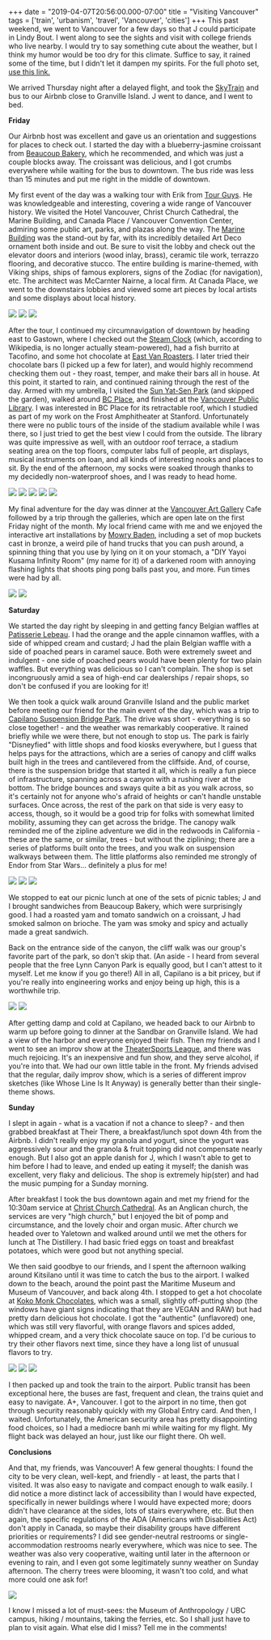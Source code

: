 +++
date = "2019-04-07T20:56:00.000-07:00"
title = "Visiting Vancouver"
tags = ['train', 'urbanism', 'travel', 'Vancouver', 'cities']
+++
This past weekend, we went to Vancouver for a few days so that J could participate in Lindy Bout.  I went along to see the sights and visit with college friends who live nearby.  I would try to say something cute about the weather, but I think my humor would be too dry for this climate.  Suffice to say, it rained some of the time, but I didn't let it dampen my spirits.  For the full photo set, [use this link.](https://photos.app.goo.gl/ep1fGuLB6Z7y7Gg6A)

We arrived Thursday night after a delayed flight, and took the [SkyTrain](https://en.m.wikipedia.org/wiki/SkyTrain_(Vancouver)) and bus to our Airbnb close to Granville Island.  J went to dance, and I went to bed.

**Friday**

Our Airbnb host was excellent and gave us an orientation and suggestions for places to check out.  I started the day with a blueberry-jasmine croissant from [Beaucoup Bakery](http://www.beaucoupbakery.com/), which he recommended, and which was just a couple blocks away.  The croissant was delicious, and I got crumbs everywhere while waiting for the bus to downtown.  The bus ride was less than 15 minutes and put me right in the middle of downtown.

My first event of the day was a walking tour with Erik from [Tour Guys](https://www.tourguys.ca/tour/free-walking-tour-vancouver-downtown-waterfront/).  He was knowledgeable and interesting, covering a wide range of Vancouver history.  We visited the Hotel Vancouver, Christ Church Cathedral, the Marine Building, and Canada Place / Vancouver Convention Center, admiring some public art, parks, and plazas along the way.  The [Marine Building](https://en.m.wikipedia.org/wiki/Marine_Building) was the stand-out by far, with its incredibly detailed Art Deco ornament both inside and out.   Be sure to visit the lobby and check out the elevator doors and interiors (wood inlay, brass), ceramic tile work, terrazzo flooring, and decorative stucco.  The entire building is marine-themed, with Viking ships, ships of famous explorers, signs of the Zodiac (for navigation), etc.  The architect was McCarnter Nairne, a local firm.  At Canada Place, we went to the downstairs lobbies and viewed some art pieces by local artists and some displays about local history.

<img src="https://3.bp.blogspot.com/-FHjzsGhQf3w/XKq4c34YqHI/AAAAAAAAbJU/9KhjbV31T8M7WyxdEDsd-4h_T-vin4p3ACKgBGAs/s1600/IMG_20190405_101609.jpg"/>

<img src="https://1.bp.blogspot.com/-08phABYo4sI/XKq4c1UgUOI/AAAAAAAAbJU/6-wFUfObgx88NHkynoR6a0Nt8SX4MX2lQCKgBGAs/s1600/IMG_20190405_103254.jpg"/>

<img src="https://3.bp.blogspot.com/-iirUb_hUpEE/XKq4cy71KCI/AAAAAAAAbJU/RB_H7uPZgkEotNJP1dO7nYZRyMsPzPBBACKgBGAs/s1600/IMG_20190405_104832.jpg"/>

After the tour, I continued my circumnavigation of downtown by heading east to Gastown, where I checked out the [Steam Clock](https://en.m.wikipedia.org/wiki/Steam_clock) (which, according to Wikipedia, is no longer actually steam-powered), had a fish burrito at Tacofino, and some hot chocolate at [East Van Roasters](http://eastvanroasters.com/).  I later tried their chocolate bars (I picked up a few for later), and would highly recommend checking them out - they roast, temper, and make their bars all in house.  At this point, it started to rain, and continued raining through the rest of the day.  Armed with my umbrella, I visited the [Sun Yat-Sen Park](https://en.m.wikipedia.org/wiki/Dr._Sun_Yat-Sen_Classical_Chinese_Garden) (and skipped the garden), walked around [BC Place](https://en.m.wikipedia.org/wiki/BC_Place), and finished at the [Vancouver Public Library](https://www.vpl.ca/).  I was interested in BC Place for its retractable roof, which I studied as part of my work on the Frost Amphitheater at Stanford.  Unfortunately there were no public tours of the inside of the stadium available while I was there, so I just tried to get the best view I could from the outside.  The library was quite impressive as well, with an outdoor roof terrace, a stadium seating area on the top floors, computer labs full of people, art displays, musical instruments on loan, and all kinds of interesting nooks and places to sit.  By the end of the afternoon, my socks were soaked through thanks to my decidedly non-waterproof shoes, and I was ready to head home.

<img src="https://2.bp.blogspot.com/-Sy9DiZjhvVs/XKq4urJpYnI/AAAAAAAAbJc/WxfLRkqH1GsJFA5NZgEBO3JiE5qmdSUywCKgBGAs/s1600/IMG_20190405_124826.jpg"/>

<img src="https://3.bp.blogspot.com/-yC6yZ2ZJElE/XKq4uhKj5YI/AAAAAAAAbJc/YB8vhV2O3ZYajVU6n-XjpEVxlz5dWaznQCKgBGAs/s1600/IMG_20190405_140837.jpg"/>

<img src="https://3.bp.blogspot.com/-v5_jmgqzQIM/XKq4uk3PIBI/AAAAAAAAbJc/_wULQwZkEDAaW9WaNuGUFtOL1_mm2x1nQCKgBGAs/s1600/IMG_20190405_141049.jpg"/>

<img src="https://2.bp.blogspot.com/-KLwy85isK6I/XKq4uoFSXfI/AAAAAAAAbJc/ez3E3kIFYNAPVH9iO9SaBuZHj745oEkvwCKgBGAs/s1600/IMG_20190405_142200.jpg"/>

<img src="https://1.bp.blogspot.com/-pWaYVCs0EAM/XKq4ugsXpvI/AAAAAAAAbJc/3Qtf7TswDBwXg0ji1uISjl5TR5sJ-C9PACKgBGAs/s1600/IMG_20190405_151720.jpg"/>

My final adventure for the day was dinner at the <a href="http://www.vanartgallery.bc.ca/"><span id="goog_1718483207"></span>Vancouver Art Gallery<span id="goog_1718483208"></span></a> Cafe followed by a trip through the galleries, which are open late on the first Friday night of the month.  My local friend came with me and we enjoyed the interactive art installations by [Mowry Baden](https://en.m.wikipedia.org/wiki/Mowry_Baden), including a set of mop buckets cast in bronze, a weird pile of hand trucks that you can push around, a spinning thing that you use by lying on it on your stomach, a "DIY Yayoi Kusama Infinity Room" (my name for it) of a darkened room with annoying flashing lights that shoots ping pong balls past you, and more.  Fun times were had by all.

<img src="https://2.bp.blogspot.com/-Y67IDr_O4D4/XKq45XoXQLI/AAAAAAAAbJg/NolQnYRSPFQXkS26CGpsrbKREkEL5WHtgCKgBGAs/s1600/IMG_20190405_193225.jpg"/>

<img src="https://3.bp.blogspot.com/-z5u0gbGkg7A/XKq45RcW2dI/AAAAAAAAbJg/Qaj6UZIemC0P1mpj_gsQgL4xBCRd7ldHwCKgBGAs/s1600/IMG_20190405_193245.jpg"/>

**Saturday**

We started the day right by sleeping in and getting fancy Belgian waffles at [Patisserie Lebeau](https://www.grababetterwaffle.com/).  I had the orange and the apple cinnamon waffles, with a side of whipped cream and custard; J had the plain Belgian waffle with a side of poached pears in caramel sauce.  Both were extremely sweet and indulgent - one side of poached pears would have been plenty for two plain waffles.  But everything was delicious so I can't complain.  The shop is set incongruously amid a sea of high-end car dealerships / repair shops, so don't be confused if you are looking for it!

We then took a quick walk around Granville Island and the public market before meeting our friend for the main event of the day, which was a trip to [Capilano Suspension Bridge Park](https://www.capbridge.com/).  The drive was short - everything is so close together! - and the weather was remarkably cooperative.  It rained briefly while we were there, but not enough to stop us.  The park is fairly "Disneyfied" with little shops and food kiosks everywhere, but I guess that helps pays for the attractions, which are a series of canopy and cliff walks built high in the trees and cantilevered from the cliffside.  And, of course, there is the suspension bridge that started it all, which is really a fun piece of infrastructure, spanning across a canyon with a rushing river at the bottom.  The bridge bounces and sways quite a bit as you walk across, so it's certainly not for anyone who's afraid of heights or can't handle unstable surfaces.  Once across, the rest of the park on that side is very easy to access, though, so it would be a good trip for folks with somewhat limited mobility, assuming they can get across the bridge.  The canopy walk reminded me of the zipline adventure we did in the redwoods in California - these are the same, or similar, trees - but without the ziplining; there are a series of platforms built onto the trees, and you walk on suspension walkways between them.  The little platforms also reminded me strongly of Endor from Star Wars... definitely a plus for me!

<img src="https://1.bp.blogspot.com/-GYdV7sISLNg/XKq5DeZa3iI/AAAAAAAAbJk/45PMyDuaNMohlHBupffy8SWtj6IRi4eBgCKgBGAs/s1600/IMG_20190406_134552.jpg"/>

<img src="https://1.bp.blogspot.com/-l15-fEoULKc/XKq5DeVxUgI/AAAAAAAAbJk/ZpaPdcD-KZ4QH5KN2Crf4d96FRCvGbWqACKgBGAs/s1600/IMG_20190406_135936.jpg"/>

<img src="https://4.bp.blogspot.com/-jqzEJbOlBuU/XKq5DVlJWmI/AAAAAAAAbJk/e3-ImdRnp38DHsiw5xRFOX5susJk0MPLQCKgBGAs/s1600/IMG_20190406_155551.jpg"/>

We stopped to eat our picnic lunch at one of the sets of picnic tables; J and I brought sandwiches from Beaucoup Bakery, which were surprisingly good.  I had a roasted yam and tomato sandwich on a croissant, J had smoked salmon on brioche.  The yam was smoky and spicy and actually made a great sandwich.

Back on the entrance side of the canyon, the cliff walk was our group's favorite part of the park, so don't skip that.  (An aside - I heard from several people that the free Lynn Canyon Park is equally good, but I can't attest to it myself.  Let me know if you go there!)  All in all, Capilano is a bit pricey, but if you're really into engineering works and enjoy being up high, this is a worthwhile trip.

<img src="https://1.bp.blogspot.com/-hp2lWZRBW7o/XKq5Jy15NJI/AAAAAAAAbJo/augM0JLuB1sfNctbCLRL7thqAPsq5FpqACKgBGAs/s1600/IMG_20190406_155511.jpg"/>

<img src="https://3.bp.blogspot.com/-FsEwaQYKc4A/XKq5J9ByZwI/AAAAAAAAbJo/E8Bb__iVgQ87Ja5xQlrYwUBZyZ2tPobSgCKgBGAs/s1600/IMG_20190406_134249.jpg"/>

After getting damp and cold at Capilano, we headed back to our Airbnb to warm up before going to dinner at the Sandbar on Granville Island.  We had a view of the harbor and everyone enjoyed their fish.  Then my friends and I went to see an improv show at the [TheaterSports League](https://www.vtsl.com/), and there was much rejoicing.  It's an inexpensive and fun show, and they serve alcohol, if you're into that.  We had our own little table in the front.  My friends advised that the regular, daily improv show, which is a series of different improv sketches (like Whose Line Is It Anyway) is generally better than their single-theme shows.

**Sunday**

I slept in again - what is a vacation if not a chance to sleep? - and then grabbed breakfast at Their There, a breakfast/lunch spot down 4th from the Airbnb.  I didn't really enjoy my granola and yogurt, since the yogurt was aggressively sour and the granola & fruit topping did not compensate nearly enough.  But I also got an apple danish for J, which I wasn't able to get to him before I had to leave, and ended up eating it myself; the danish was excellent, very flaky and delicious.  The shop is extremely hip(ster) and had the music pumping for a Sunday morning.

After breakfast I took the bus downtown again and met my friend for the 10:30am service at [Christ Church Cathedral](https://thecathedral.ca/).  As an Anglican church, the services are very "high church," but I enjoyed the bit of pomp and circumstance, and the lovely choir and organ music.  After church we headed over to Yaletown and walked around until we met the others for lunch at The Distillery.  I had basic fried eggs on toast and breakfast potatoes, which were good but not anything special.

We then said goodbye to our friends, and I spent the afternoon walking around Kitsilano until it was time to catch the bus to the airport.  I walked down to the beach, around the point past the Maritime Museum and Museum of Vancouver, and back along 4th.  I stopped to get a hot chocolate at [Koko Monk Chocolates](https://kokomonk.com/), which was a small, slightly off-putting shop (the windows have giant signs indicating that they are VEGAN and RAW) but had pretty darn delicious hot chocolate.  I got the "authentic" (unflavored) one, which was still very flavorful, with orange flavors and spices added, whipped cream, and a very thick chocolate sauce on top.  I'd be curious to try their other flavors next time, since they have a long list of unusual flavors to try.

<img src="https://1.bp.blogspot.com/-c4LUxq3ruQk/XKq7EOC22KI/AAAAAAAAbKk/YGZ0k_kmDvo_mSDuaKCFzd21hi89R_ALwCKgBGAs/s1600/IMG_20190407_150641.jpg"/>

<img src="https://3.bp.blogspot.com/-RxEFikehIrY/XKq7EPJp1GI/AAAAAAAAbKk/MlU5ZszqcHgm22SlYa3TW0oB8NN2FelWgCKgBGAs/s1600/IMG_20190407_150824.jpg"/>

<img src="https://4.bp.blogspot.com/-wHfXbzn1lB8/XKq7EJSxaZI/AAAAAAAAbKk/xxmYQ9_689c8hGUiTcPP9UKDBVUnwla_ACKgBGAs/s1600/IMG_20190407_150335.jpg"/>

I then packed up and took the train to the airport.  Public transit has been exceptional here, the buses are fast, frequent and clean, the trains quiet and easy to navigate.  A+, Vancouver.  I got to the airport in no time, then got through security reasonably quickly with my Global Entry card.  And then, I waited.  Unfortunately, the American security area has pretty disappointing food choices, so I had a mediocre banh mi while waiting for my flight.  My flight back was delayed an hour, just like our flight there.  Oh well.

**Conclusions**

And that, my friends, was Vancouver!  A few general thoughts:  I found the city to be very clean, well-kept, and friendly - at least, the parts that I visited.  It was also easy to navigate and compact enough to walk easily.  I did notice a more distinct lack of accessibility than I would have expected, specifically in newer buildings where I would have expected more; doors didn't have clearance at the sides, lots of stairs everywhere, etc.  But then again, the specific regulations of the ADA (Americans with Disabilities Act) don't apply in Canada, so maybe their disability groups have different priorities or requirements?  I did see gender-neutral restrooms or single-accommodation restrooms nearly everywhere, which was nice to see.  The weather was also very cooperative, waiting until later in the afternoon or evening to rain, and I even got some legitimately sunny weather on Sunday afternoon.  The cherry trees were blooming, it wasn't too cold, and what more could one ask for!

<img src="https://1.bp.blogspot.com/-Cl6s6YB_Npg/XKq7OPkc2_I/AAAAAAAAbKo/5Ddkk8q4bU83fHtz3nVMDua6dIj8wyhVgCKgBGAs/s1600/IMG_20190407_150830.jpg"/>

I know I missed a lot of must-sees:  the Museum of Anthropology / UBC campus, hiking / mountains, taking the ferries, etc.  So I shall just have to plan to visit again.   What else did I miss?  Tell me in the comments!

